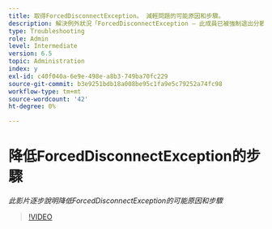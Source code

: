 ```yaml
---
title: 取得ForcedDisconnectException。 減輕問題的可能原因和步驟。
description: 解決例外狀況「ForcedDisconnectException — 此成員已被強制退出分散式系統」的步驟。
type: Troubleshooting
role: Admin
level: Intermediate
version: 6.5
topic: Administration
index: y
exl-id: c40f040a-6e9e-498e-a8b3-749ba70fc229
source-git-commit: b3e9251bdb18a008be95c1fa9e5c79252a74fc98
workflow-type: tm+mt
source-wordcount: '42'
ht-degree: 0%

---
```


# 降低ForcedDisconnectException的步驟

*此影片逐步說明降低ForcedDisconnectException的可能原因和步驟*

>[!VIDEO](https://video.tv.adobe.com/v/335483?quality=12&learn=on)
